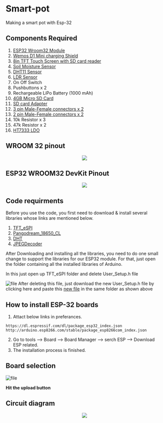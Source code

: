 # Smart-pot
Making a smart pot with Esp-32 

## Components Required
1. [ESP32 Wroom32 Module](https://www.amazon.in/dp/B08VJ2CKG1/ref=cm_sw_r_apan_glt_fabc_4EYKEFVJJVWBK3XV0ZNQ)  
2. [Wemos D1 Mini charging Shield](https://www.amazon.in/Battery-Shield-V1-2-0-Lithium-Charging/dp/B09FH2YW7L?dchild=1&keywords=wemos+d1+mini+charging&qid=1633947211&sr=8-1&linkCode=sl1&tag=wwwtechiesmsc-21&linkId=d8bbfacd1afa6fbaab014cb34b7724e8&language=en_IN&ref_=as_li_ss_tl)  
3. [8in TFT Touch Screen with SD card reader](https://www.amazon.in/dp/B08B1TH5RG/ref=cm_sw_r_apan_glt_fabc_3QB23C532V8MN6PVK6X2)  
4. [Soil Moisture Sensor](https://www.amazon.in/dp/B07FM41J4F/ref=cm_sw_r_apan_glt_fabc_T6S0DVZ65EVSWFGG9CHC?_encoding=UTF8&psc=1)  
5. [DHT11 Sensor](https://www.amazon.in/REES52-Digital-Temperature-Humidity-Compatible/dp/B01MXRT9DZ?crid=U57J52B0Y3IC&dchild=1&keywords=dht11+sensor&qid=1634983118&sprefix=DHT11,aps,895&sr=8-4&linkCode=sl1&tag=wwwtechiesmsc-21&linkId=2b4ea807d558d6a71ea31f8d428aaaba&language=en_IN&ref_=as_li_ss_tl)  
6. [LDR Sensor](https://www.amazon.in/SENSOR-GENUINE-DEPENDENT-RESISTOR-PHOTORESISTOR/dp/B07B8PH4Y2?crid=2O0V25RVUDZR3&dchild=1&keywords=ldr+sensor&qid=1634983183&sprefix=ldr+se,aps,286&sr=8-3&linkCode=sl1&tag=wwwtechiesmsc-21&linkId=43ef27e0520cb1e6130aef03d418756f&language=en_IN&ref_=as_li_ss_tl)  
7. On Off Switch  
8. Pushbuttons x 2    
9. Rechargeable LiPo Battery (1000 mAh)  
10. [4GB Micro SD Card](https://www.amazon.in/Strontium-Micro-SDHC-Class-6-Memory/dp/B00IMDYQPW?crid=1IINHCK7SNRPR&dchild=1&keywords=4gb+memory+card&qid=1634984322&sprefix=4gb+memo,aps,803&sr=8-3&linkCode=sl1&tag=wwwtechiesmsc-21&linkId=c72f8041e6d6bae89d48fe64efcd4d5f&language=en_IN&ref_=as_li_ss_tl)  
11. [SD card Adapter](https://www.amazon.in/Zeffcon-MicroSD-Memory-Adapter-Converter/dp/B0774VLSGM?dchild=1&keywords=SD+card+adapter&qid=1634984460&sr=8-3&linkCode=sl1&tag=wwwtechiesmsc-21&linkId=62cc4f2291b304373c0936faafcb69a1&language=en_IN&ref_=as_li_ss_tl)  
12. [3 pin Male-Female connectors x 2](https://www.amazon.in/dp/B0837WKFFH/ref=cm_sw_r_apan_glt_fabc_XHA6B9HS1JDZTY9KQ448)  
13. [2 pin Male-Female connectors x 2](https://www.amazon.in/dp/B0837W2VTN/ref=cm_sw_r_apan_glt_fabc_VW8JNQES21JE1QNBNAQH?_encoding=UTF8&psc=1)  
14. 10k Resistor x 3  
15. 47k Resistor x 2  
16. [HT7333 LDO](https://www.amazon.in/Chanzon-HT7333-1-SOT-89-Consumption-Transistor/dp/B08M3937KX?dchild=1&keywords=ht7333&qid=1634983612&sr=8-1&linkCode=sl1&tag=wwwtechiesmsc-21&linkId=5a65f79e5154f9dbc8790c68058598ad&language=en_IN&ref_=as_li_ss_tl)
## WROOM 32 pinout
<p align="center"><img src="https://www.mischianti.org/wp-content/uploads/2021/02/ESP32-wroom-32-pinout-mischianti.jpg"></p>

## ESP32 WROOM32 DevKit Pinout
<p align="center"><img src="https://i.ibb.co/jz7wfMz/ESP32-Pinout.jpg"></p>

## Code requirments

Before you use the code, you first need to download & install several libraries whose links are mentioned below.

1. [TFT_eSPI](https://github.com/Bodmer/TFT_eSPI)  
2. [Pangodream_18650_CL](https://github.com/pangodream/18650CL)  
3. [DHT](https://github.com/adafruit/DHT-sensor-library)  
4. [JPEGDecoder](https://github.com/Bodmer/JPEGDecoder)  

After Downloading and installing all the libraries, you need to do one small change to support the libraries for our ESP32 module. For that, just open the folder containing all the installed libraries of Arduino.

In this just open up TFT_eSPI folder and delete User_Setup.h file

![file](https://i.ibb.co/B43jP04/Screenshot-2021-11-08-185507.jpg)
After deleting this file, just download the new User_Setup.h file by clicking here and paste this [new file](https://techiesms.com/wp-content/uploads/2021/10/User_Setup.h) in the same folder as shown above
## How to install ESP-32 boards

1. Attact below links in preferances.
```
https://dl.espressif.com/dl/package_esp32_index.json
http://arduino.esp8266.com/stable/package_esp8266com_index.json
```
2. Go to tools --> Board --> Board Manager --> serch ESP --> Download ESP related.
3. The installation process is finished.

## Board selection

![file](https://i.ibb.co/1XQLWZM/Screenshot-3.png)

**Hit the upload button**

## Circuit diagram

<p align="center"><img src="https://i.ibb.co/BnXG4Sv/c.jpg"></p>
